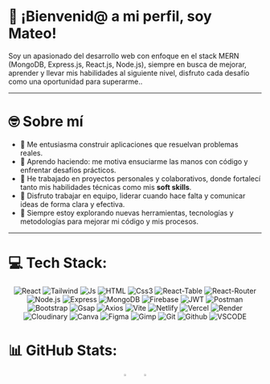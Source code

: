 # 👋 ¡Bienvenid@ a mi perfil, soy Mateo!

Soy un apasionado del desarrollo web con enfoque en el stack MERN (MongoDB, Express.js, React.js, Node.js), siempre en busca de mejorar, aprender y llevar mis habilidades al siguiente nivel, disfruto cada desafío como una oportunidad para superarme..

---

# 🤓 Sobre mí
- 🚀 Me entusiasma construir aplicaciones que resuelvan problemas reales.
- 🧠 Aprendo haciendo: me motiva ensuciarme las manos con código y enfrentar desafíos prácticos.
- 🤝 He trabajado en proyectos personales y colaborativos, donde fortalecí tanto mis habilidades técnicas como mis **soft skills**.
- 🎯 Disfruto trabajar en equipo, liderar cuando hace falta y comunicar ideas de forma clara y efectiva.
- 🔎 Siempre estoy explorando nuevas herramientas, tecnologías y metodologías para mejorar mi código y mis procesos.

---

# 💻 Tech Stack:

<div align="center">


![React](https://img.shields.io/badge/React-20232A?style=for-the-badge&logo=react&logoColor=61DAFB) ![Tailwind](https://img.shields.io/badge/Tailwind_CSS-38B2AC?style=for-the-badge&logo=tailwind-css&logoColor=white) ![Js](https://img.shields.io/badge/JavaScript-323330?style=for-the-badge&logo=javascript&logoColor=F7DF1E) ![HTML](https://img.shields.io/badge/HTML5-E34F26?style=for-the-badge&logo=html5&logoColor=white) ![Css3](https://img.shields.io/badge/CSS3-1572B6?style=for-the-badge&logo=css3&logoColor=white) ![React-Table](https://img.shields.io/badge/react%20table-FF4154?style=for-the-badge&logo=react%20table&logoColor=white) ![React-Router](https://img.shields.io/badge/React_Router-CA4245?style=for-the-badge&logo=react-router&logoColor=white) ![Node.js](https://img.shields.io/badge/Node.js-339933?style=for-the-badge&logo=nodedotjs&logoColor=white) ![Express](https://img.shields.io/badge/Express%20js-000000?style=for-the-badge&logo=express&logoColor=white) ![MongoDB](https://img.shields.io/badge/MongoDB-4EA94B?style=for-the-badge&logo=mongodb&logoColor=white) ![Firebase](https://img.shields.io/badge/firebase-ffca28?style=for-the-badge&logo=firebase&logoColor=black) ![JWT](https://img.shields.io/badge/JWT-000000?style=for-the-badge&logo=JSON%20web%20tokens&logoColor=white) ![Postman](https://img.shields.io/badge/Postman-FF6C37?style=for-the-badge&logo=Postman&logoColor=white) ![Bootstrap](https://img.shields.io/badge/Bootstrap-563D7C?style=for-the-badge&logo=bootstrap&logoColor=white) ![Gsap](https://img.shields.io/badge/GSAP-93CF2B?style=for-the-badge&logo=greensock&logoColor=white) ![Axios](https://img.shields.io/badge/axios-671ddf?&style=for-the-badge&logo=axios&logoColor=white) ![Vite](https://img.shields.io/badge/Vite-B73BFE?style=for-the-badge&logo=vite&logoColor=FFD62E) ![Netlify](https://img.shields.io/badge/Netlify-00C7B7?style=for-the-badge&logo=netlify&logoColor=white) ![Vercel](https://img.shields.io/badge/Vercel-000000?style=for-the-badge&logo=vercel&logoColor=white) ![Render](https://img.shields.io/badge/Render-46E3B7?style=for-the-badge&logo=render&logoColor=white) ![Cloudinary](https://img.shields.io/badge/Cloudinary-3448C5?style=for-the-badge&logo=Cloudinary&logoColor=white) ![Canva](https://img.shields.io/badge/Canva-%2300C4CC.svg?&style=for-the-badge&logo=Canva&logoColor=white) ![Figma](https://img.shields.io/badge/Figma-F24E1E?style=for-the-badge&logo=figma&logoColor=white) ![Gimp](https://img.shields.io/badge/gimp-5C5543?style=for-the-badge&logo=gimp&logoColor=white) ![Git](https://img.shields.io/badge/GIT-E44C30?style=for-the-badge&logo=git&logoColor=white) ![Github](https://img.shields.io/badge/GitHub-100000?style=for-the-badge&logo=github&logoColor=white) ![VSCODE](https://img.shields.io/badge/VSCode-0078D4?style=for-the-badge&logo=visual%20studio%20code&logoColor=white)

</div>


# 📊 GitHub Stats:

<div align="center" style="display: flex; flex-wrap: wrap; justify-content: center; gap: 20px;">

<a href="https://github.com/Yappur">
  <img src="https://github-readme-stats.vercel.app/api?username=Yappur&show_icons=true&hide=contribs,issues&locale=es&theme=dark" width="45%" />
</a>

<a href="https://github.com/Yappur">
  <img src="https://github-readme-stats.vercel.app/api/top-langs/?username=Yappur&locale=es&theme=dark&layout=compact" width="45%" />
</a>

</div>

